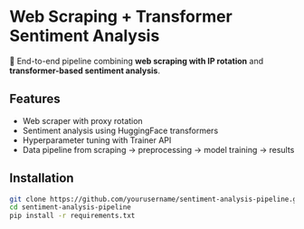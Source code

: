 # Web Scraping + Transformer Sentiment Analysis

🚀 End-to-end pipeline combining **web scraping with IP rotation** and **transformer-based sentiment analysis**.

## Features
- Web scraper with proxy rotation
- Sentiment analysis using HuggingFace transformers
- Hyperparameter tuning with Trainer API
- Data pipeline from scraping → preprocessing → model training → results

## Installation
```bash
git clone https://github.com/yourusername/sentiment-analysis-pipeline.git
cd sentiment-analysis-pipeline
pip install -r requirements.txt
